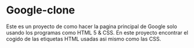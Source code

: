 # Google-clone
Este es un proyecto de como hacer la pagina principal de Google solo usando los programas como HTML 5 &amp; CSS. En este proyecto encontrar el cogido de las etiquetas HTML usadas asi mismo como las CSS.
